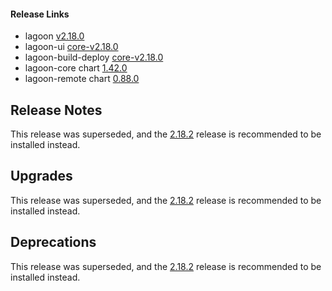 #### Release Links
* lagoon [v2.18.0](https://github.com/uselagoon/lagoon/releases/tag/v2.18.0)
* lagoon-ui [core-v2.18.0](https://github.com/uselagoon/lagoon-ui/releases/tag/core-v2.18.0)
* lagoon-build-deploy [core-v2.18.0](https://github.com/uselagoon/build-deploy-tool/releases/tag/core-v2.18.0)
* lagoon-core chart [1.42.0](https://github.com/uselagoon/lagoon-charts/releases/tag/lagoon-core-1.42.0)
* lagoon-remote chart [0.88.0](https://github.com/uselagoon/lagoon-charts/releases/tag/lagoon-remote-0.88.0)

## Release Notes

This release was superseded, and the [2.18.2](./2.18.2.md) release is recommended to be installed instead.

## Upgrades

This release was superseded, and the [2.18.2](./2.18.2.md) release is recommended to be installed instead.

## Deprecations

This release was superseded, and the [2.18.2](./2.18.2.md) release is recommended to be installed instead.
